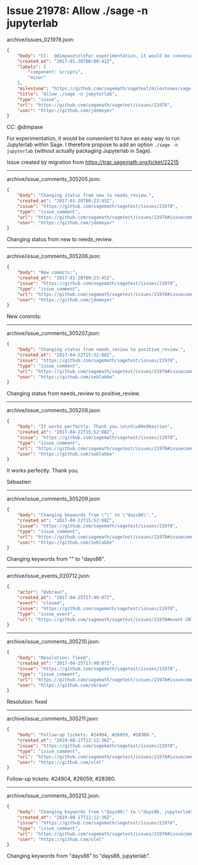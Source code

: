 # Issue 21978: Allow ./sage -n jupyterlab

archive/issues_021978.json:
```json
{
    "body": "CC:  @dimpase\n\nFor experimentation, it would be convenient to have an easy way to run Jupyterlab within Sage. I therefore propose to add an option `./sage -n jupyterlab` (without actually packaging Jupyterlab in Sage).\n\nIssue created by migration from https://trac.sagemath.org/ticket/22215\n\n",
    "created_at": "2017-01-20T00:08:41Z",
    "labels": [
        "component: scripts",
        "minor"
    ],
    "milestone": "https://github.com/sagemath/sagetest/milestones/sage-7.6",
    "title": "Allow ./sage -n jupyterlab",
    "type": "issue",
    "url": "https://github.com/sagemath/sagetest/issues/21978",
    "user": "https://github.com/jdemeyer"
}
```
CC:  @dimpase

For experimentation, it would be convenient to have an easy way to run Jupyterlab within Sage. I therefore propose to add an option `./sage -n jupyterlab` (without actually packaging Jupyterlab in Sage).

Issue created by migration from https://trac.sagemath.org/ticket/22215





---

archive/issue_comments_305205.json:
```json
{
    "body": "Changing status from new to needs_review.",
    "created_at": "2017-01-20T00:23:45Z",
    "issue": "https://github.com/sagemath/sagetest/issues/21978",
    "type": "issue_comment",
    "url": "https://github.com/sagemath/sagetest/issues/21978#issuecomment-305205",
    "user": "https://github.com/jdemeyer"
}
```

Changing status from new to needs_review.



---

archive/issue_comments_305206.json:
```json
{
    "body": "New commits:",
    "created_at": "2017-01-20T00:23:45Z",
    "issue": "https://github.com/sagemath/sagetest/issues/21978",
    "type": "issue_comment",
    "url": "https://github.com/sagemath/sagetest/issues/21978#issuecomment-305206",
    "user": "https://github.com/jdemeyer"
}
```

New commits:



---

archive/issue_comments_305207.json:
```json
{
    "body": "Changing status from needs_review to positive_review.",
    "created_at": "2017-04-22T15:52:08Z",
    "issue": "https://github.com/sagemath/sagetest/issues/21978",
    "type": "issue_comment",
    "url": "https://github.com/sagemath/sagetest/issues/21978#issuecomment-305207",
    "user": "https://github.com/seblabbe"
}
```

Changing status from needs_review to positive_review.



---

archive/issue_comments_305208.json:
```json
{
    "body": "It works perfectly. Thank you.\n\nS\u00e9bastien",
    "created_at": "2017-04-22T15:52:08Z",
    "issue": "https://github.com/sagemath/sagetest/issues/21978",
    "type": "issue_comment",
    "url": "https://github.com/sagemath/sagetest/issues/21978#issuecomment-305208",
    "user": "https://github.com/seblabbe"
}
```

It works perfectly. Thank you.

Sébastien



---

archive/issue_comments_305209.json:
```json
{
    "body": "Changing keywords from \"\" to \"days86\".",
    "created_at": "2017-04-22T15:52:08Z",
    "issue": "https://github.com/sagemath/sagetest/issues/21978",
    "type": "issue_comment",
    "url": "https://github.com/sagemath/sagetest/issues/21978#issuecomment-305209",
    "user": "https://github.com/seblabbe"
}
```

Changing keywords from "" to "days86".



---

archive/issue_events_020712.json:
```json
{
    "actor": "@vbraun",
    "created_at": "2017-04-25T17:40:07Z",
    "event": "closed",
    "issue": "https://github.com/sagemath/sagetest/issues/21978",
    "type": "issue_event",
    "url": "https://github.com/sagemath/sagetest/issues/21978#event-20712"
}
```



---

archive/issue_comments_305210.json:
```json
{
    "body": "Resolution: fixed",
    "created_at": "2017-04-25T17:40:07Z",
    "issue": "https://github.com/sagemath/sagetest/issues/21978",
    "type": "issue_comment",
    "url": "https://github.com/sagemath/sagetest/issues/21978#issuecomment-305210",
    "user": "https://github.com/vbraun"
}
```

Resolution: fixed



---

archive/issue_comments_305211.json:
```json
{
    "body": "Follow-up tickets: #24904, #26059, #28360.",
    "created_at": "2019-08-17T12:12:36Z",
    "issue": "https://github.com/sagemath/sagetest/issues/21978",
    "type": "issue_comment",
    "url": "https://github.com/sagemath/sagetest/issues/21978#issuecomment-305211",
    "user": "https://github.com/slel"
}
```

Follow-up tickets: #24904, #26059, #28360.



---

archive/issue_comments_305212.json:
```json
{
    "body": "Changing keywords from \"days86\" to \"days86, jupyterlab\".",
    "created_at": "2019-08-17T12:12:36Z",
    "issue": "https://github.com/sagemath/sagetest/issues/21978",
    "type": "issue_comment",
    "url": "https://github.com/sagemath/sagetest/issues/21978#issuecomment-305212",
    "user": "https://github.com/slel"
}
```

Changing keywords from "days86" to "days86, jupyterlab".
